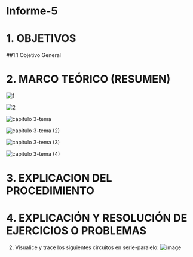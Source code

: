 # Informe-5


# 1. OBJETIVOS

##1.1 Objetivo General 


# 2. MARCO TEÓRICO (RESUMEN)


![1](https://user-images.githubusercontent.com/105374427/176592364-4e822a4e-3db8-4e0d-baae-fbc82b723319.png)

![2](https://user-images.githubusercontent.com/105374427/176592369-256dec8e-e033-4382-9a9d-a8c2b956ddf2.png)

![capitulo 3-tema ](https://user-images.githubusercontent.com/105374427/176592375-b6cfb149-083b-4d03-b269-b723a4345934.png)


![capitulo 3-tema  (2)](https://user-images.githubusercontent.com/105374427/176592370-13fb9187-bff5-44b9-9624-c42e05127d94.png)

![capitulo 3-tema  (3)](https://user-images.githubusercontent.com/105374427/176592372-514c93d2-eefd-48c3-9157-8ba58ba3f6d5.png)

![capitulo 3-tema  (4)](https://user-images.githubusercontent.com/105374427/176592374-70c73222-b73d-4490-aa68-13c4de29ac97.png)

# 3. EXPLICACION DEL PROCEDIMIENTO



# 4. EXPLICACIÓN Y RESOLUCIÓN DE EJERCICIOS O PROBLEMAS
  2. Visualice y trace los siguientes circuitos en serie-paralelo: 
  ![image](https://user-images.githubusercontent.com/105374427/176799580-846e2161-88d8-41c9-94d2-e8bed4d38749.png)

